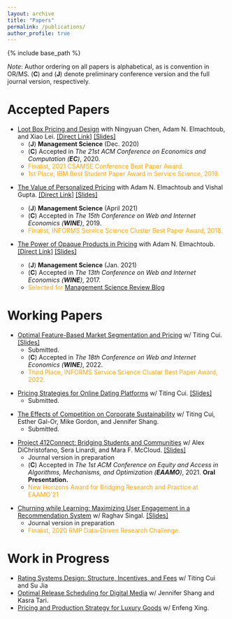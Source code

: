 ```yaml
---
layout: archive
title: "Papers"
permalink: /publications/
author_profile: true
---
```


{% include base_path %}

_Note_: Author ordering on all papers is alphabetical, as is convention in OR/MS. (**C**) and (**J**) denote preliminary conference version and the full journal version, respectively.

# **Accepted Papers**

* [Loot Box Pricing and Design](https://pubsonline.informs.org/doi/10.1287/mnsc.2020.3748) with Ningyuan Chen, Adam N. Elmachtoub, and Xiao Lei. [[Direct Link]](https://mhamilton-pitt.github.io/files/lb_final.pdf) [[Slides]](https://mhamilton-pitt.github.io/files/LBPD_talk.pptx)
  * (**J**) **Management Science** (Dec. 2020)
  * (**C**) Accepted in *The 21st ACM Conference on Economics and Computation (**EC**)*, 2020.
  * <span style="color: orange;">Finalist, 2021 CSAMSE Conference Best Paper Award.</span>
  * <span style="color: orange;">1st Place, IBM Best Student Paper Award in Service Science, 2019.</span>
<!--   * Invited to present at the [Federal Trade Commission (FTC) Workshop on Consumer Issues Related to Loot Boxes](https://www.ftc.gov/news-events/events-calendar/inside-game-unlocking-consumer-issues-surrounding-loot-boxes), 2019 (one of four research papers selected). -->

* [The Value of Personalized Pricing](https://pubsonline.informs.org/doi/abs/10.1287/mnsc.2020.3821) with Adam N. Elmachtoub and Vishal Gupta. [[Direct Link]](https://mhamilton-pitt.github.io/files/vopp_final.pdf) [[Slides]](https://mhamilton-pitt.github.io/files/VoPP_talk.pptx)
  * (**J**) **Management Science** (April 2021) 
  * (**C**) Accepted in *The 15th Conference on Web and Internet Economics (**WINE**)*, 2019.
  * <span style="color: orange;">Finalist, INFORMS Service Science Cluster Best Paper Award, 2018. </span>

* [The Power of Opaque Products in Pricing](https://pubsonline.informs.org/doi/10.1287/mnsc.2020.3750) with Adam N. Elmachtoub. [[Direct Link]](https://mhamilton-pitt.github.io/files/opq_final.pdf) [[Slides]](https://mhamilton-pitt.github.io/files/OPQ_talk.pptx)
  * (**J**) **Management Science** (Jan. 2021)
  * (**C**) Accepted in *The 13th Conference on Web and Internet Economics (**WINE**)*, 2017.
  * <span style="color: orange;"> Selected for [Management Science Review Blog](https://www.informs.org/Blogs/ManSci-Blogs/Management-Science-Review/Don-t-make-me-choose!-Opaque-selling-as-an-alternative-to-discriminatory-pricing)</span>

# **Working Papers**

* [Optimal Feature-Based Market Segmentation and Pricing](https://papers.ssrn.com/sol3/papers.cfm?abstract_id=4151103) w/ Titing Cui. [[Slides]](https://mhamilton-pitt.github.io/files/FBMSP_SS.pptx)
  * Submitted.
  * (**C**) Accepted in *The 18th Conference on Web and Internet Economics (**WINE**)*, 2022.
  * <span style="color: orange;">Third Place, INFORMS Service Science Cluster Best Paper Award, 2022.</span>
<!--   * <details><summary>Abstract</summary> With the rapid development of data-driven analytics, many firms have begun experimenting with personalized pricing strategies, i.e. strategies that predict a customer's valuation then offer them a tailored price. Ideally, a firm would perfectly predict each customer's valuation and price their goods accordingly. Unfortunately, in practice these valuations must be predicted by the firm using noisy regression models, and the number of prices the firm can offer is constrained by operational considerations. In this work, we give a general framework for analyzing and optimizing semi-personalized pricing strategies where the seller uses features about their customers to jointly segment and price their market. Specifically, we show how a seller can leverage a noisy valuation model to construct segmentation and pricing decisions with provable bounds on the lost revenue. We then give a series of the results that explain how a seller can improve their strategies by decomposing their lost profits as stemming from either prediction error or limited price flexibility. Along the way we prove a number of structural properties about monopoly pricing when valuations are the output of a regression model that may be of independent interest. </details> -->

* [Pricing Strategies for Online Dating Platforms](https://papers.ssrn.com/sol3/papers.cfm?abstract_id=4032735) w/ Titing Cui. [[Slides]](https://mhamilton-pitt.github.io/files/ODP_pptx.pptx)
  * Submitted. 
<!--   * <details><summary>Abstract</summary> Online dating has recently become the most common way for new couples to meet, with three-in-ten Americans having used dating apps, and revenues from dating apps swelling to more than five billion annually. The majority of these dating apps earn revenue via subscription based pricing, where subscriptions for access to the app are sold at a fixed price. Subscription based pricing is a ubiquitous way to monetize mobile apps, however in the context of online dating is controversial as it potentially misaligns the incentives of the platform and its users. Another, less popular but more traditional monetization strategy is the contract based model, in which the dating app is contracted by the user to facilitate a search for a partner at some agreed upon one time price. The purpose of this work is to understand the profit and welfare trade-offs associated with either pricing strategy for online dating platforms. We present a natural and novel model for the operation of an online dating platform. In our model, we show that subscription pricing always achieves at least 36.7% of the profit earned by contract pricing for all market parameters, explaining its prevalence in practice. We then take a fine-grained approach and establish profit dominance relations between the two strategies when the marginal cost of operation is small or large, respectively. We show that in online settings contract pricing is guaranteed to yield higher profit. Further, under a natural slow matching condition, we show that in online settings profit maximizing contract pricing leads to a higher percentage of the user-base getting matched. Finally, we show that contract pricing allows the platform to incorporate user preference information in a way that aligns the interest of the platform and user, solving the potential incentive issues that plague subscription pricing. </details> -->

* [The Effects of Competition on Corporate Sustainability](https://papers.ssrn.com/sol3/papers.cfm?abstract_id=4344348) w/ Titing Cui, Esther Gal-Or, Mike Gordon, and Jennifer Shang. 
  * Submitted. 
<!--   * <details><summary>Abstract</summary> We investigate the relationship between competition and market composition on prosocial corporate behaviors, with a focus on the adoption and proliferation of green technologies. We examine a model in which producers offer one of two substitutable goods: one that is inexpensive to produce but less environmentally responsible, referred to as the \textit{non-green} product, and another that is more costly but sustainably produced, referred to as the \textit{green} product. The producers of these goods can either cooperate or compete in the market, controlling both their price and level of corporate social responsibility (CSR) in order to maximize revenue. Using Salop's circle model, we examine a variety of arrangements of green and non-green producers and analyze the equilibrium policies that result. We find that in markets where firms produce both green and non-green goods, a reduction in the additional cost of green manufacturing induces more green investment and prosocial corporate investment when producers cooperate. On the other hand, when the green product is absent from the market, reductions in green production cost can more readily lead to the introduction of the green good in competitive markets. These results have significant implications for policy-making, as they provide insight into which types of markets are most affected by reductions in the cost of green goods, such as those resulting from government subsidies or technological innovation. </details> -->

* [Project 412Connect: Bridging Students and Communities](https://papers.ssrn.com/sol3/papers.cfm?abstract_id=3923036) w/ Alex DiChristofano, Sera Linardi, and Mara F. McCloud. [[Slides]](https://mhamilton-pitt.github.io/files/412Connect_EAAMO.pdf)
  * Journal version in preparation
  * (**C**) Accepted in *The 1st ACM Conference on Equity and Access in Algorithms, Mechanisms, and Optimization (**EAAMO**)*, 2021. **Oral Presentation.**
  * <span style="color: orange;">New Horizons Award for Bridging Research and Practice at EAAMO'21</span>
<!--   * <details><summary>Abstract</summary> In this work, we describe some of the challenges Black-owned businesses face both in the United States and specifically in the city of Pittsburgh. Taking into account local dynamics and the communicated desires of Black-owned businesses in the Pittsburgh region, we determine that university students represent an under-utilized market for these businesses. We investigate the root causes for this inefficiency and design and implement a platform, 412Connect (\url{https://www.412connect.org/}), to increase online support for Pittsburgh Black-owned businesses from students in the greater university community. The site operates by coordinating interactions between student users and participating businesses via targeted recommendations. For platform designers, we describe the project from its conception, paying special attention to our motivation and design choices. Our design choices are aided by two simple, novel models for badge design and recommendation systems that may be of theoretical interest. We also highlight challenges and lessons from coordinating a grassroots volunteer project working in conjunction with community partners, and the opportunities and pitfalls of engaged scholarship. </details> -->
  
* [Churning while Learning: Maximizing User Engagement in a Recommendation System](https://papers.ssrn.com/sol3/papers.cfm?abstract_id=3871915) w/ Raghav Singal. [[Slides]](https://mhamilton-pitt.github.io/files/CwL_RMP.pptx)
  * Journal version in preparation 
  * <span style="color: orange;"> Finalist, 2020 RMP Data-Driven Research Challenge.  </span>
<!--   * <details><summary>Abstract</summary> Online media platforms such as Spotify, YouTube Music, and NetEase Cloud Music rely on long-term user engagement for revenue generation. The primary operational level under their control is content recommendation (i.e., what content to recommend to various users), where the right recommendation can induce users to further interact with the platform, sign-up for premium memberships, view ads, and more. However, given constantly updating supply (i.e., new content being created) and heterogeneous user behavior, optimal recommendation is challenging. It requires a careful balance between exploration (understanding the efficacy of new content) and exploitation (recommending well understood existing content). Motivated by a real-world impressions level dataset from NetEase Cloud Music, we propose a two-period model for the platform recommendation problem, with the aim of maximizing long term user engagement. Our model captures two key features of this marketplace: (1) supply-side learning (i.e., platform learning the efficacy of new content) and (2) demand-side heterogeneous churning (i.e., different users churning at different rates as a function of both their engagement and their types). We use our two-period model to understand the interplay between churning while learning and how it impacts the long-term user engagement. In addition to characterizing the structure of the optimal learning policy for the platform recommendation problem (i.e., which users to experiment on), we numerically illustrate our key findings on a wide range of parameters. We find that accounting for heterogeneous churning behavior while learning the efficacy of new content can lead to improvements of up to 14% in the long-term user engagement. </details> -->

# **Work in Progress**

* [Rating Systems Design: Structure, Incentives, and Fees]() w/ Titing Cui and Su Jia 
* [Optimal Release Scheduling for Digital Media]() w/ Jennifer Shang and Kasra Tari. 
* [Pricing and Production Strategy for Luxury Goods]() w/ Enfeng Xing. 
